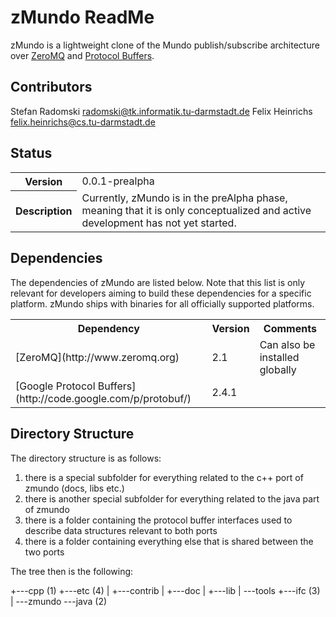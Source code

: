 # zMundo ReadMe

zMundo is a lightweight clone of the Mundo publish/subscribe architecture
over [ZeroMQ](http://www.zeromq.org) and [Protocol
Buffers](http://code.google.com/p/protobuf/).

## Contributors

 Stefan Radomski <radomski@tk.informatik.tu-darmstadt.de>
 Felix Heinrichs <felix.heinrichs@cs.tu-darmstadt.de>

## Status

<table>
    <tr>
        <th>Version</th>
	<td>0.0.1-prealpha</td>
    </tr>
    <tr>
        <th>Description</th>
	<td> Currently, zMundo is in the preAlpha phase, 
	meaning that it is only conceptualized and active 
	development has not yet started.
    </tr>
</table>

## Dependencies

The dependencies of zMundo are listed below. Note that this
list is only relevant for developers aiming to build these
dependencies for a specific platform. zMundo ships with binaries
for all officially supported platforms.

<table>
    <tr><th>Dependency</th><th>Version</th><th>Comments</th></tr>
    <tr>
	<td>[ZeroMQ](http://www.zeromq.org)</td>
	<td>2.1</td>
	<td>Can also be installed globally</td>
    </tr>
    <tr>
	<td>[Google Protocol Buffers](http://code.google.com/p/protobuf/)</td>
	<td>2.4.1</td>
	<td> </td>
    </tr>
</table>

## Directory Structure

The directory structure is as follows:

 1. there is a special subfolder for everything related to the c++
    port of zmundo (docs, libs etc.)
 2. there is another special subfolder for everything related to the
    java part of zmundo
 3. there is a folder containing the protocol buffer interfaces used
    to describe data structures relevant to both ports
 4. there is a folder containing everything else that is shared between
    the two ports

The tree then is the following:

   +---cpp (1)
   +---etc (4)
   |   +---contrib
   |   +---doc
   |   +---lib
   |   \---tools
   +---ifc (3)
   |   \---zmundo
   \---java (2)

